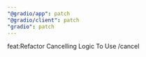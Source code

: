 ```yaml
---
"@gradio/app": patch
"@gradio/client": patch
"gradio": patch
---
```


feat:Refactor Cancelling Logic To Use /cancel
